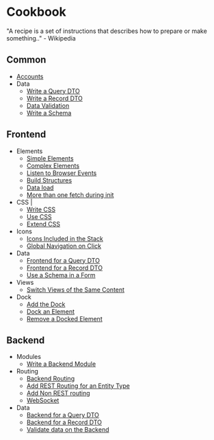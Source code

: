 # Cookbook

"A recipe is a set of instructions that describes how to prepare or make something.." - Wikipedia

## Common

* [Accounts](common/Accounts.md)
* Data
    * [Write a Query DTO](common/Data.md#Write-a-Query-DTO)
    * [Write a Record DTO](common/Data.md#Write-a-Record-DTO)
    * [Data Validation](common/Data.md#Data-Validation)
    * [Write a Schema](common/Data.md#Write-a-Schema)

## Frontend

* Elements
    * [Simple Elements](frontend/Elements.md#Simple-Elements)
    * [Complex Elements](frontend/Elements.md#Complex-Elements)
    * [Listen to Browser Events](frontend/Elements.md#Listen-to-Browser-Events)
    * [Build Structures](frontend/Elements.md#Build-Structures)
    * [Data load](frontend/Elements.md#Data-load)
    * [More than one fetch during init](frontend/Elements.md#More-than-one-fetch-during-init)
* CSS | 
  * [Write CSS](frontend/Css.md#Write-CSS)
  * [Use CSS](frontend/Css.md#Use-CSS)
  * [Extend CSS](frontend/Css.md#Extend-CSS)
* Icons
  * [Icons Included in the Stack](frontend/Icons.md#Icons-Included-in-the-Stack)
  * [Global Navigation on Click](frontend/Icons.md#Global-Navigation-on-Click)
* Data
  * [Frontend for a Query DTO](common/Data.md#Frontend-for-a-Query-DTO)
  * [Frontend for a Record DTO](common/Data.md#Frontend-for-a-Record-DTO)
  * [Use a Schema in a Form](common/Data.md#Use-a-Schema-in-a-Form)
* Views
  * [Switch Views of the Same Content](frontend/SwitchViews.md)
* Dock
  * [Add the Dock](frontend/Dock.md#Add-the-Dock)
  * [Dock an Element](frontend/Dock.md#Dock-an-Element)
  * [Remove a Docked Element](frontend/Dock.md#Remove-a-Docked-Element)

## Backend

* Modules
  * [Write a Backend Module](backend/Modules.md#Write-a-Backend-Module)
* Routing
  * [Backend Routing](backend/Routing.md)
  * [Add REST Routing for an Entity Type](backend/Routing.md#REST-Routing-for-an-Entity-Type)
  * [Add Non REST routing](backend/Routing.md#Non-REST-routing)
  * [WebSocket](backend/Routing.md#WebSocket)
* Data
  * [Backend for a Query DTO](common/Data.md#Backend-for-a-Query-DTO)
  * [Backend for a Record DTO](common/Data.md#Backend-for-a-Record-DTO)
  * [Validate data on the Backend](common/Data.md#Validate-data-on-the-Backend)

